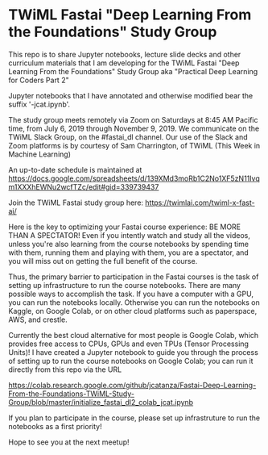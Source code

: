# TWiML Fastai "Deep Learning From the Foundations" Study Group

This repo is to share Jupyter notebooks, lecture slide decks and other curriculum materials that I am developing for the  TWiML Fastai "Deep Learning From the Foundations" Study Group aka "Practical Deep Learning for Coders Part 2"

Jupyter notebooks that I have annotated and otherwise modified bear the suffix '-jcat.ipynb'.

The study group meets remotely via Zoom on Saturdays at 8:45 AM Pacific time, from July 6, 2019 through November 9, 2019. We communicate on the TWiML Slack Group, on the #fastai_dl channel. Our use of the Slack and Zoom platforms is by courtesy of Sam Charrington, of TWiML (This Week in Machine Learning)

An up-to-date schedule is maintained at https://docs.google.com/spreadsheets/d/139XMd3moRb1C2No1XF5zN11Ivqm1XXXhEWNu2wcfTZc/edit#gid=339739437

Join the TWiML Fastai study group here: https://twimlai.com/twiml-x-fast-ai/

Here is the key to optimizing your Fastai course experience: BE MORE THAN A SPECTATOR! Even if you intently watch and study all the videos, unless you're also learning from the course notebooks by spending time with them, running them and playing with them, you are a spectator, and you will miss out on getting the full benefit of the course.

Thus, the primary barrier to participation in the Fastai courses is the task of setting up infrastructure to run the course notebooks. There are many possible ways to accomplish the task. If you have a computer with a GPU, you can run the notebooks locally. Otherwise you can run the notebooks on Kaggle, on Google Colab, or on other cloud platforms such as paperspace, AWS, and crestle.

Currently the best cloud alternative for most people is Google Colab, which provides free access to CPUs, GPUs and even TPUs (Tensor Processing Units)! I have created a Jupyter notebook to guide you through the process of setting up to run the course notebooks  on Google Colab; you can run it directly from this repo via the URL

https://colab.research.google.com/github/jcatanza/Fastai-Deep-Learning-From-the-Foundations-TWiML-Study-Group/blob/master/initialize_fastai_dl2_colab_jcat.ipynb

If you plan to participate in the course, please set up infrastruture to run the notebooks as a first priority!

Hope to see you at the next meetup!
